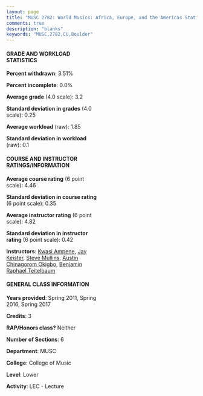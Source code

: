 ```yaml
---
layout: page
title: "MUSC 2782: World Musics: Africa, Europe, and the Americas Statistics"
comments: true
description: "blanks"
keywords: "MUSC,2782,CU,Boulder"
---
```

<head>
<script src="https://ajax.googleapis.com/ajax/libs/jquery/2.1.3/jquery.min.js"></script>
<script src="https://dl.dropboxusercontent.com/s/pc42nxpaw1ea4o9/highcharts.js?dl=0"></script>
<!-- <script src="../assets/js/highcharts.js"></script> -->
<style type="text/css">@font-face {
	font-family: "Bebas Neue";
	src: url(https://www.filehosting.org/file/details/544349/BebasNeue Regular.otf) format("opentype");
	}
	h1.Bebas { 
		font-family: "Bebas Neue", Verdana, Tahoma;
	}
</style>
</head>
<body>
	<div id="container" style="float: right; width: 45%; height: 88%; margin-left: 2.5%; margin-right: 2.5%;"></div>
	<script language="JavaScript">
		$(document).ready(function() {
		var chart = {type: 'column'};
		var title = {text: 'Grade Distribution'};
		var xAxis = {categories: ['A','B','C','D','F'],crosshair: true};
		var yAxis = {min: 0,title: {text: 'Percentage'}};
		var tooltip = {headerFormat: '<center><b><span style="font-size:20px">{point.key}</span></b></center>',
		               pointFormat: '<td style="padding:0"><b>{point.y:.1f}%</b></td>',
		               footerFormat: '</table>',shared: true,useHTML: true};
		var plotOptions = {column: {pointPadding: 0.0,borderWidth: 0}};  
		var credits = {enabled: false};var series= [{name: 'Percent',data: [50.47,29.25,14.19,5.73,0.36,]}];
		var json = {};
		json.chart = chart;
		json.title = title;
		json.tooltip = tooltip;
		json.xAxis = xAxis;
		json.yAxis = yAxis;  
		json.series = series;
		json.plotOptions = plotOptions;  
		json.credits = credits;
		$('#container').highcharts(json);
	});
	</script>
</body>
			   
#### GRADE AND WORKLOAD STATISTICS

**Percent withdrawn**: 3.51%

**Percent incomplete**: 0.0%

**Average grade** (4.0 scale): 3.2

**Standard deviation in grades** (4.0 scale): 0.25

**Average workload** (raw): 1.85

**Standard deviation in workload** (raw): 0.1

#### COURSE AND INSTRUCTOR RATINGS/INFORMATION

**Average course rating** (6 point scale): 4.46

**Standard deviation in course rating** (6 point scale): 0.35

**Average instructor rating** (6 point scale): 4.82

**Standard deviation in instructor rating** (6 point scale): 0.42

**Instructors**: <a href='../../instructors/Kwasi_Ampene'>Kwasi Ampene</a>, <a href='../../instructors/Jay_Keister'>Jay Keister</a>, <a href='../../instructors/Steve_Mullins'>Steve Mullins</a>, <a href='../../instructors/Austin_Chinagorom_Okigbo'>Austin Chinagorom Okigbo</a>, <a href='../../instructors/Benjamin_Raphael_Teitelbaum'>Benjamin Raphael Teitelbaum</a>

#### GENERAL CLASS INFORMATION

**Years provided**: Spring 2011, Spring 2016, Spring 2017

**Credits**: 3

**RAP/Honors class?** Neither

**Number of Sections**: 6

**Department**: MUSC

**College**: College of Music

**Level**: Lower

**Activity**: LEC - Lecture
